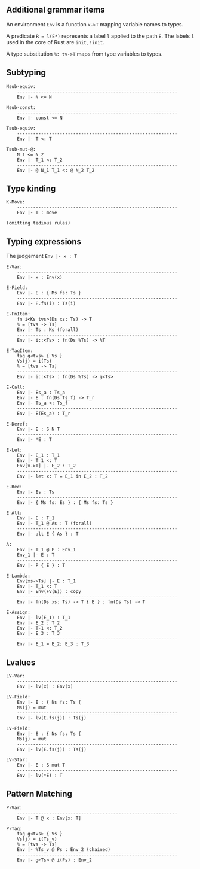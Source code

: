 ## Additional grammar items ##

An environment `Env` is a function `x->T` mapping variable names to types.

A predicate `R = l(E*)` represents a label `l` applied to the path
`E`.  The labels `l` used in the core of Rust are `init`, `!init`.

A type substitution `%: tv->T` maps from type variables to types.

## Subtyping ##

    Nsub-equiv:
        ------------------------------------------------------------
        Env |- N <= N

    Nsub-const:
        ------------------------------------------------------------
        Env |- const <= N

    Tsub-equiv:
        ------------------------------------------------------------
        Env |- T <: T

    Tsub-mut-@:
        N_1 <= N_2
        Env |- T_1 <: T_2
        ------------------------------------------------------------
        Env |- @ N_1 T_1 <: @ N_2 T_2

## Type kinding ##

    K-Move:
        ------------------------------------------------------------
        Env |- T : move

    (omitting tedious rules)
    
## Typing expressions ##

The judgement `Env |- x : T`

    E-Var:
        ------------------------------------------------------------
        Env |- x : Env(x)

    E-Field:
        Env |- E : { Ms fs: Ts }
        ------------------------------------------------------------
        Env |- E.fs(i) : Ts(i)

    E-FnItem:
        fn i<Ks tvs>(Ds xs: Ts) -> T
        % = [tvs -> Ts]
        Env |- Ts : Ks (forall)
        ------------------------------------------------------------
        Env |- i::<Ts> : fn(Ds %Ts) -> %T

    E-TagItem:
        tag g<tvs> { Vs }
        Vs(j) = i(Ts)
        % = [tvs -> Ts]
        ------------------------------------------------------------
        Env |- i::<Ts> : fn(Ds %Ts) -> g<Ts>
        
    E-Call:
        Env |- Es_a : Ts_a
        Env |- E : fn(Ds Ts_f) -> T_r
        Env |- Ts_a <: Ts_f
        ------------------------------------------------------------
        Env |- E(Es_a) : T_r
        
    E-Deref:
        Env |- E : S N T
        ------------------------------------------------------------
        Env |- *E : T
        
    E-Let:
        Env |- E_1 : T_1
        Env |- T_1 <: T
        Env[x->T] |- E_2 : T_2
        ------------------------------------------------------------
        Env |- let x: T = E_1 in E_2 : T_2
        
    E-Rec:
        Env |- Es : Ts
        ------------------------------------------------------------
        Env |- { Ms fs: Es } : { Ms fs: Ts }
         
    E-Alt:
        Env |- E : T_1
        Env |- T_1 @ As : T (forall)
        ------------------------------------------------------------
        Env |- alt E { As } : T

    A:
        Env |- T_1 @ P : Env_1
        Env_1 |- E : T
        ------------------------------------------------------------
        Env |- P { E } : T
        
    E-Lambda:
        Env[xs->Ts] |- E : T_1
        Env |- T_1 <: T
        Env |- Env(FV(E)) : copy
        ------------------------------------------------------------
        Env |- fn(Ds xs: Ts) -> T { E } : fn(Ds Ts) -> T

    E-Assign:
        Env |- lv(E_1) : T_1
        Env |- E_2 : T_2
        Env |- T-1 <: T_2
        Env |- E_3 : T_3
        ------------------------------------------------------------
        Env |- E_1 = E_2; E_3 : T_3

## Lvalues ##

    LV-Var:
        ------------------------------------------------------------
        Env |- lv(x) : Env(x)

    LV-Field:
        Env |- E : { Ns fs: Ts {
        Ns(j) = mut
        ------------------------------------------------------------
        Env |- lv(E.fs(j)) : Ts(j)

    LV-Field:
        Env |- E : { Ns fs: Ts {
        Ns(j) = mut
        ------------------------------------------------------------
        Env |- lv(E.fs(j)) : Ts(j)

    LV-Star:
        Env |- E : S mut T
        ------------------------------------------------------------
        Env |- lv(*E) : T

## Pattern Matching ##

    P-Var:
        ------------------------------------------------------------
        Env |- T @ x : Env[x: T]

    P-Tag:
        tag g<tvs> { Vs }
        Vs(j) = i(Ts_v)
        % = [tvs -> Ts]
        Env |- %Ts_v @ Ps : Env_2 (chained)
        ------------------------------------------------------------
        Env |- g<Ts> @ i(Ps) : Env_2
        
